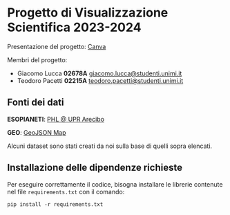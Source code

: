 # Progetto di Visualizzazione Scientifica 2023-2024

Presentazione del progetto: [Canva](https://www.canva.com/design/DAF0dWURtFo/90fWdXqIVHKMyontiCr9Qg/view?utm_content=DAF0dWURtFo&utm_campaign=designshare&utm_medium=link&utm_source=editor)

Membri del progetto:

-   Giacomo Lucca **02678A** giacomo.lucca@studenti.unimi.it
-   Teodoro Pacetti **02215A** teodoro.pacetti@studenti.unimi.it

## Fonti dei dati

**ESOPIANETI**: [PHL @ UPR Arecibo](https://www.hpcf.upr.edu/~abel/phl/hec2/database/phl_exoplanet_catalog.csv)

**GEO**: [GeoJSON Map](https://geojson-maps.ash.ms/)

Alcuni dataset sono stati creati da noi sulla base di quelli sopra elencati.

## Installazione delle dipendenze richieste

Per eseguire correttamente il codice, bisogna installare le librerie contenute nel file `requirements.txt` con il comando:

```
pip install -r requirements.txt
```
